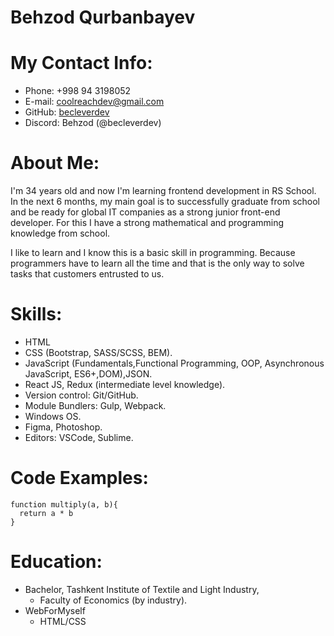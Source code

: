 # Behzod Qurbanbayev
# My Contact Info:
* Phone: +998 94 3198052
* E-mail: [coolreachdev@gmail.com](coolreachdev@gmail.com)
* GitHub: [becleverdev](https://github.com/becleverdev)
* Discord: Behzod (@becleverdev)
# About Me:
I'm 34 years old and now I'm learning frontend development in RS School. In the next 6 months, my main goal is to successfully graduate from school and be ready for global IT companies as a strong junior front-end developer. For this I have a strong mathematical and programming knowledge from school. 

I like to learn and I know this is a basic skill in programming. Because programmers have to learn all the time and that is the only way to solve tasks that customers entrusted to us.
# Skills:
* HTML
* CSS (Bootstrap, SASS/SCSS, BEM).
* JavaScript (Fundamentals,Functional Programming, OOP, Asynchronous JavaScript, ES6+,DOM),JSON.
* React JS, Redux (intermediate level knowledge).
* Version control: Git/GitHub.
* Module Bundlers: Gulp, Webpack.
* Windows OS.
* Figma, Photoshop.
* Editors: VSCode, Sublime.
# Code Examples:
```
function multiply(a, b){
  return a * b  
}
```
# Education:
* Bachelor, Tashkent Institute of Textile and Light Industry, 
    - Faculty of Economics (by industry).
* WebForMyself
    - HTML/CSS